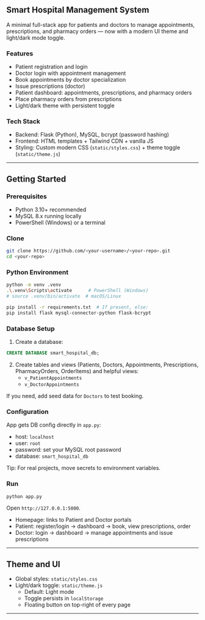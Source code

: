 ## Smart Hospital Management System

A minimal full-stack app for patients and doctors to manage appointments, prescriptions, and pharmacy orders — now with a modern UI theme and light/dark mode toggle.

### Features
- Patient registration and login
- Doctor login with appointment management
- Book appointments by doctor specialization
- Issue prescriptions (doctor)
- Patient dashboard: appointments, prescriptions, and pharmacy orders
- Place pharmacy orders from prescriptions
- Light/dark theme with persistent toggle

### Tech Stack
- Backend: Flask (Python), MySQL, bcrypt (password hashing)
- Frontend: HTML templates + Tailwind CDN + vanilla JS
- Styling: Custom modern CSS (`static/styles.css`) + theme toggle (`static/theme.js`)

---

## Getting Started

### Prerequisites
- Python 3.10+ recommended
- MySQL 8.x running locally
- PowerShell (Windows) or a terminal

### Clone
```bash
git clone https://github.com/<your-username>/<your-repo>.git
cd <your-repo>
```

### Python Environment
```bash
python -m venv .venv
.\.venv\Scripts\activate      # PowerShell (Windows)
# source .venv/bin/activate  # macOS/Linux

pip install -r requirements.txt  # If present, else:
pip install flask mysql-connector-python flask-bcrypt
```

### Database Setup
1. Create a database:
```sql
CREATE DATABASE smart_hospital_db;
```
2. Create tables and views (Patients, Doctors, Appointments, Prescriptions, PharmacyOrders, OrderItems) and helpful views:
   - `v_PatientAppointments`
   - `v_DoctorAppointments`

If you need, add seed data for `Doctors` to test booking.

### Configuration
App gets DB config directly in `app.py`:
- host: `localhost`
- user: `root`
- password: set your MySQL root password
- database: `smart_hospital_db`

Tip: For real projects, move secrets to environment variables.

### Run
```bash
python app.py
```
Open `http://127.0.0.1:5000`.

- Homepage: links to Patient and Doctor portals
- Patient: register/login → dashboard → book, view prescriptions, order
- Doctor: login → dashboard → manage appointments and issue prescriptions

---

## Theme and UI

- Global styles: `static/styles.css`
- Light/dark toggle: `static/theme.js`
  - Default: Light mode
  - Toggle persists in `localStorage`
  - Floating button on top-right of every page

---

  
